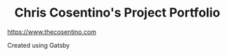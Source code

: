 <h1 align="center">
  Chris Cosentino's Project Portfolio
</h1>

<a href="https://www.thecosentino.com">https://www.thecosentino.com</a>

Created using Gatsby
